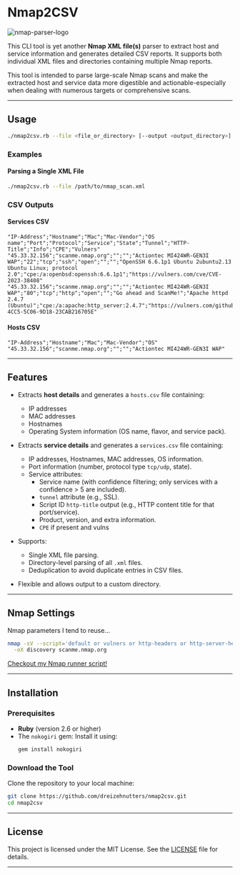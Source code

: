 # Nmap2CSV
![nmap-parser-logo](https://img.shields.io/badge/nmap-parser-blue?style=flat-square&logo=ruby&logoColor=white)

This CLI tool is yet another **Nmap XML file(s)** parser to extract host and service information and generates detailed CSV reports. It supports both individual XML files and directories containing multiple Nmap reports.

This tool is intended to parse large-scale Nmap scans and make the extracted host and service data more digestible and actionable-especially when dealing with numerous targets or comprehensive scans.

---


## Usage

```bash
./nmap2csv.rb --file <file_or_directory> [--output <output_directory>]
```

### Examples

#### Parsing a Single XML File
```bash
./nmap2csv.rb --file /path/to/nmap_scan.xml
```

### CSV Outputs

#### **Services CSV**
```csv
"IP-Address";"Hostname";"Mac";"Mac-Vendor";"OS name";"Port";"Protocol";"Service";"State";"Tunnel";"HTTP-Title";"Info";"CPE";"Vulners"
"45.33.32.156";"scanme.nmap.org";"";"";"Actiontec MI424WR-GEN3I WAP";"22";"tcp";"ssh";"open";"";"";"OpenSSH 6.6.1p1 Ubuntu 2ubuntu2.13 Ubuntu Linux; protocol 2.0";"cpe:/a:openbsd:openssh:6.6.1p1";"https://vulners.com/cve/CVE-2023-38408"
"45.33.32.156";"scanme.nmap.org";"";"";"Actiontec MI424WR-GEN3I WAP";"80";"tcp";"http";"open";"";"Go ahead and ScanMe!";"Apache httpd 2.4.7 (Ubuntu)";"cpe:/a:apache:http_server:2.4.7";"https://vulners.com/githubexploit/C94CBDE1-4CC5-5C06-9D18-23CAB216705E"
```

#### **Hosts CSV**
```csv
"IP-Address";"Hostname";"Mac";"Mac-Vendor";"OS"
"45.33.32.156";"scanme.nmap.org";"";"";"Actiontec MI424WR-GEN3I WAP"
```
---

## Features

- Extracts **host details** and generates a `hosts.csv` file containing:
  - IP addresses
  - MAC addresses
  - Hostnames
  - Operating System information (OS name, flavor, and service pack).

- Extracts **service details** and generates a `services.csv` file containing:
  - IP addresses, Hostnames, MAC addresses, OS information.
  - Port information (number, protocol type `tcp/udp`, state).
  - Service attributes:
    - Service name (with confidence filtering; only services with a confidence > 5 are included).
    - `tunnel` attribute (e.g., SSL).
    - Script ID `http-title` output (e.g., HTTP content title for that port/service).
    - Product, version, and extra information.
    - `CPE` if present and vulns

- Supports:
  - Single XML file parsing.
  - Directory-level parsing of all `.xml` files.
  - Deduplication to avoid duplicate entries in CSV files.

- Flexible and allows output to a custom directory.

---

## Nmap Settings

Nmap parameters I tend to reuse...
```bash
nmap -sV --script='default or vulners or http-headers or http-server-header or https-redirect or banner or smb-* or *-version' \
  -oX discovery scanme.nmap.org
```

[Checkout my Nmap runner script!](https://gist.github.com/dreizehnutters/c235ffeb2b4b8e915908e335738381de)

---

## Installation

### Prerequisites
- **Ruby** (version 2.6 or higher)
- The `nokogiri` gem: Install it using:
  ```bash
  gem install nokogiri
  ```

### Download the Tool

Clone the repository to your local machine:
```bash
git clone https://github.com/dreizehnutters/nmap2csv.git
cd nmap2csv
```

---


## License

This project is licensed under the MIT License. See the [LICENSE](LICENSE) file for details.

---
